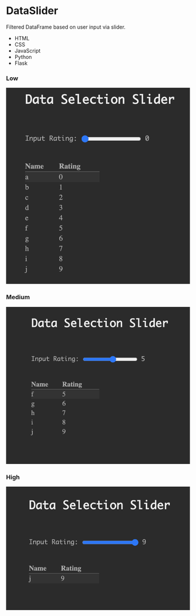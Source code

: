 # DataSlider

Filtered DataFrame based on user input via slider.

- HTML
- CSS
- JavaScript
- Python
- Flask

### Low
![alt text](graphics/image_1.png "low rating")

### Medium
![alt text](graphics/image_2.png "med rating")

### High
![alt text](graphics/image_3.png "high rating")
